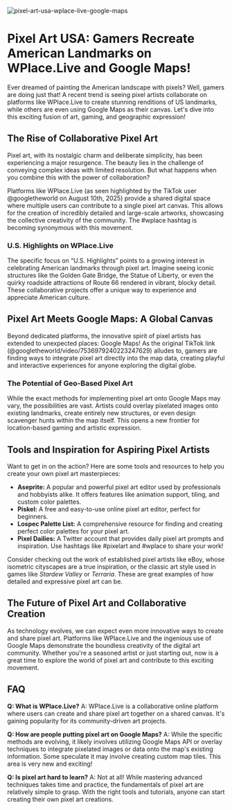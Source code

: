 ![pixel-art-usa-wplace-live-google-maps](https://images.pexels.com/photos/12644679/pexels-photo-12644679.jpeg?auto=compress&cs=tinysrgb&fit=crop&h=627&w=1200)

# Pixel Art USA: Gamers Recreate American Landmarks on WPlace.Live and Google Maps!

Ever dreamed of painting the American landscape with pixels? Well, gamers are doing just that! A recent trend is seeing pixel artists collaborate on platforms like WPlace.Live to create stunning renditions of US landmarks, while others are even using Google Maps as their canvas. Let's dive into this exciting fusion of art, gaming, and geographic expression!

## The Rise of Collaborative Pixel Art

Pixel art, with its nostalgic charm and deliberate simplicity, has been experiencing a major resurgence. The beauty lies in the challenge of conveying complex ideas with limited resolution. But what happens when you combine this with the power of collaboration?

Platforms like WPlace.Live (as seen highlighted by the TikTok user @googletheworld on August 10th, 2025) provide a shared digital space where multiple users can contribute to a single pixel art canvas. This allows for the creation of incredibly detailed and large-scale artworks, showcasing the collective creativity of the community. The #wplace hashtag is becoming synonymous with this movement.

### U.S. Highlights on WPlace.Live

The specific focus on “U.S. Highlights” points to a growing interest in celebrating American landmarks through pixel art. Imagine seeing iconic structures like the Golden Gate Bridge, the Statue of Liberty, or even the quirky roadside attractions of Route 66 rendered in vibrant, blocky detail. These collaborative projects offer a unique way to experience and appreciate American culture.

## Pixel Art Meets Google Maps: A Global Canvas

Beyond dedicated platforms, the innovative spirit of pixel artists has extended to unexpected places: Google Maps! As the original TikTok link (@googletheworld/video/7536979240223247629) alludes to, gamers are finding ways to integrate pixel art directly into the map data, creating playful and interactive experiences for anyone exploring the digital globe.

### The Potential of Geo-Based Pixel Art

While the exact methods for implementing pixel art onto Google Maps may vary, the possibilities are vast. Artists could overlay pixelated images onto existing landmarks, create entirely new structures, or even design scavenger hunts within the map itself. This opens a new frontier for location-based gaming and artistic expression.

## Tools and Inspiration for Aspiring Pixel Artists

Want to get in on the action? Here are some tools and resources to help you create your own pixel art masterpieces:

*   **Aseprite:** A popular and powerful pixel art editor used by professionals and hobbyists alike. It offers features like animation support, tiling, and custom color palettes.
*   **Piskel:** A free and easy-to-use online pixel art editor, perfect for beginners.
*   **Lospec Palette List:** A comprehensive resource for finding and creating perfect color palettes for your pixel art.
*   **Pixel Dailies:** A Twitter account that provides daily pixel art prompts and inspiration. Use hashtags like #pixelart and #wplace to share your work!

Consider checking out the work of established pixel artists like eBoy, whose isometric cityscapes are a true inspiration, or the classic art style used in games like *Stardew Valley* or *Terraria*. These are great examples of how detailed and expressive pixel art can be.

## The Future of Pixel Art and Collaborative Creation

As technology evolves, we can expect even more innovative ways to create and share pixel art. Platforms like WPlace.Live and the ingenious use of Google Maps demonstrate the boundless creativity of the digital art community. Whether you're a seasoned artist or just starting out, now is a great time to explore the world of pixel art and contribute to this exciting movement.

## FAQ

**Q: What is WPlace.Live?**
A: WPlace.Live is a collaborative online platform where users can create and share pixel art together on a shared canvas. It's gaining popularity for its community-driven art projects.

**Q: How are people putting pixel art on Google Maps?**
A: While the specific methods are evolving, it likely involves utilizing Google Maps API or overlay techniques to integrate pixelated images or data onto the map's existing information. Some speculate it may involve creating custom map tiles. This area is very new and exciting!

**Q: Is pixel art hard to learn?**
A: Not at all! While mastering advanced techniques takes time and practice, the fundamentals of pixel art are relatively simple to grasp. With the right tools and tutorials, anyone can start creating their own pixel art creations.